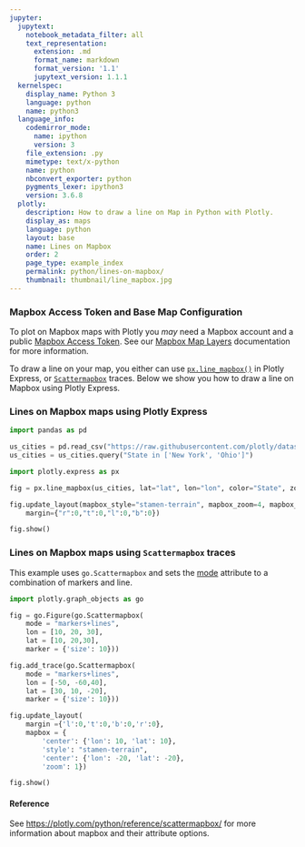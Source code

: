 ```yaml
---
jupyter:
  jupytext:
    notebook_metadata_filter: all
    text_representation:
      extension: .md
      format_name: markdown
      format_version: '1.1'
      jupytext_version: 1.1.1
  kernelspec:
    display_name: Python 3
    language: python
    name: python3
  language_info:
    codemirror_mode:
      name: ipython
      version: 3
    file_extension: .py
    mimetype: text/x-python
    name: python
    nbconvert_exporter: python
    pygments_lexer: ipython3
    version: 3.6.8
  plotly:
    description: How to draw a line on Map in Python with Plotly.
    display_as: maps
    language: python
    layout: base
    name: Lines on Mapbox
    order: 2
    page_type: example_index
    permalink: python/lines-on-mapbox/
    thumbnail: thumbnail/line_mapbox.jpg
---
```


### Mapbox Access Token and Base Map Configuration

To plot on Mapbox maps with Plotly you _may_ need a Mapbox account and a public [Mapbox Access Token](https://www.mapbox.com/studio). See our [Mapbox Map Layers](/python/mapbox-layers/) documentation for more information.

To draw a line on your map, you either can use [`px.line_mapbox()`](https://www.plotly.express/plotly_express/#plotly_express.line_mapbox) in Plotly Express, or [`Scattermapbox`](https://plotly.com/python/reference/scattermapbox/) traces. Below we show you how to draw a line on Mapbox using Plotly Express.

### Lines on Mapbox maps using Plotly Express

```python
import pandas as pd

us_cities = pd.read_csv("https://raw.githubusercontent.com/plotly/datasets/master/us-cities-top-1k.csv")
us_cities = us_cities.query("State in ['New York', 'Ohio']")

import plotly.express as px

fig = px.line_mapbox(us_cities, lat="lat", lon="lon", color="State", zoom=3, height=300)

fig.update_layout(mapbox_style="stamen-terrain", mapbox_zoom=4, mapbox_center_lat = 41,
    margin={"r":0,"t":0,"l":0,"b":0})

fig.show()
```

### Lines on Mapbox maps using `Scattermapbox` traces

This example uses `go.Scattermapbox` and sets
the [mode](https://plotly.com/python/reference/scattermapbox/#scattermapbox-mode) attribute to a combination of markers and line.

```python
import plotly.graph_objects as go

fig = go.Figure(go.Scattermapbox(
    mode = "markers+lines",
    lon = [10, 20, 30],
    lat = [10, 20,30],
    marker = {'size': 10}))

fig.add_trace(go.Scattermapbox(
    mode = "markers+lines",
    lon = [-50, -60,40],
    lat = [30, 10, -20],
    marker = {'size': 10}))

fig.update_layout(
    margin ={'l':0,'t':0,'b':0,'r':0},
    mapbox = {
        'center': {'lon': 10, 'lat': 10},
        'style': "stamen-terrain",
        'center': {'lon': -20, 'lat': -20},
        'zoom': 1})

fig.show()
```

#### Reference

See https://plotly.com/python/reference/scattermapbox/ for more information about mapbox and their attribute options.